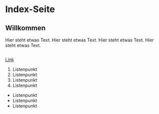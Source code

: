 # Index-Seite

## Willkommen

Hier steht etwas Text.
Hier steht etwas Text.
Hier steht etwas Text.
Hier steht etwas Text.


<html>
<img scr="roman-designer.github.io/kleine_Hexe.jpg">

<a href="roman-designer.github.io/details.md">Link</a>
</html>


1.  Listenpunkt
1.  Listenpunkt
1.  Listenpunkt
1.  Listenpunkt

*  Listenpunkt
*  Listenpunkt
*  Listenpunkt

